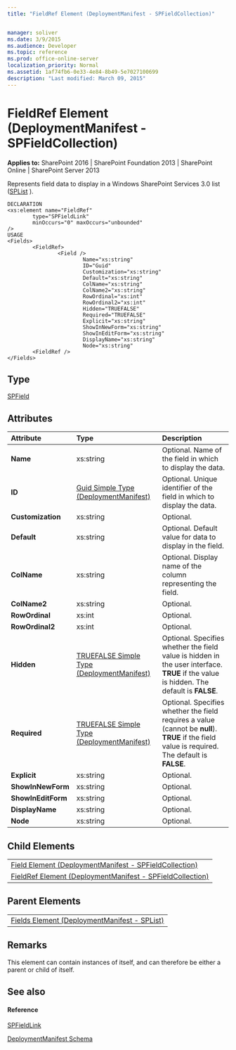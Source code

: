 ```yaml
---
title: "FieldRef Element (DeploymentManifest - SPFieldCollection)"


manager: soliver
ms.date: 3/9/2015
ms.audience: Developer
ms.topic: reference
ms.prod: office-online-server
localization_priority: Normal
ms.assetid: 1af74fb6-0e33-4e84-8b49-5e7027100699
description: "Last modified: March 09, 2015"
---
```


# FieldRef Element (DeploymentManifest - SPFieldCollection)

 
  
 **Applies to:** SharePoint 2016 | SharePoint Foundation 2013 | SharePoint Online | SharePoint Server 2013 
  
Represents field data to display in a Windows SharePoint Services 3.0 list ([SPList](https://msdn.microsoft.com/library/Microsoft.SharePoint.SPList.aspx) ). 
  
```
DECLARATION
<xs:element name="FieldRef" 
        type="SPFieldLink" 
        minOccurs="0" maxOccurs="unbounded" 
/>
USAGE
<Fields>
        <FieldRef>
                <Field />
                        Name="xs:string"
                        ID="Guid"
                        Customization="xs:string"
                        Default="xs:string"
                        ColName="xs:string"
                        ColName2="xs:string"
                        RowOrdinal="xs:int"
                        RowOrdinal2="xs:int"
                        Hidden="TRUEFALSE"
                        Required="TRUEFALSE"
                        Explicit="xs:string"
                        ShowInNewForm="xs:string"
                        ShowInEditForm="xs:string"
                        DisplayName="xs:string"
                        Node="xs:string"
        <FieldRef />
</Fields>

```

## Type

[SPField](https://msdn.microsoft.com/library/Microsoft.SharePoint.SPField.aspx)
  
## Attributes

|**Attribute**|**Type**|**Description**|
|:-----|:-----|:-----|
|**Name** <br/> |xs:string  <br/> |Optional. Name of the field in which to display the data.  <br/> |
|**ID** <br/> |[Guid Simple Type (DeploymentManifest)](guid-simple-type-deploymentmanifest.md) <br/> |Optional. Unique identifier of the field in which to display the data.  <br/> |
|**Customization** <br/> |xs:string  <br/> |Optional.  <br/> |
|**Default** <br/> |xs:string  <br/> |Optional. Default value for data to display in the field.  <br/> |
|**ColName** <br/> |xs:string  <br/> |Optional. Display name of the column representing the field.  <br/> |
|**ColName2** <br/> |xs:string  <br/> |Optional.  <br/> |
|**RowOrdinal** <br/> |xs:int  <br/> |Optional.  <br/> |
|**RowOrdinal2** <br/> |xs:int  <br/> |Optional.  <br/> |
|**Hidden** <br/> |[TRUEFALSE Simple Type (DeploymentManifest)](truefalse-simple-type-deploymentmanifest.md) <br/> |Optional. Specifies whether the field value is hidden in the user interface. **TRUE** if the value is hidden. The default is **FALSE**.  <br/> |
|**Required** <br/> |[TRUEFALSE Simple Type (DeploymentManifest)](truefalse-simple-type-deploymentmanifest.md) <br/> |Optional. Specifies whether the field requires a value (cannot be **null**). **TRUE** if the field value is required. The default is **FALSE**.  <br/> |
|**Explicit** <br/> |xs:string  <br/> |Optional.  <br/> |
|**ShowInNewForm** <br/> |xs:string  <br/> |Optional.  <br/> |
|**ShowInEditForm** <br/> |xs:string  <br/> |Optional.  <br/> |
|**DisplayName** <br/> |xs:string  <br/> |Optional.  <br/> |
|**Node** <br/> |xs:string  <br/> |Optional.  <br/> |
   
## Child Elements

||
|:-----|
|[Field Element (DeploymentManifest - SPFieldCollection)](field-element-deploymentmanifestspfieldcollection.md) <br/> |
|[FieldRef Element (DeploymentManifest - SPFieldCollection)](fieldref-element-deploymentmanifestspfieldcollection.md) <br/> |
   
## Parent Elements

||
|:-----|
|[Fields Element (DeploymentManifest - SPList)](fields-element-deploymentmanifestsplist.md)|
   
## Remarks

This element can contain instances of itself, and can therefore be either a parent or child of itself.
  
## See also

#### Reference

[SPFieldLink](https://msdn.microsoft.com/library/Microsoft.SharePoint.SPFieldLink.aspx)


[DeploymentManifest Schema](deploymentmanifest-schema.md)


